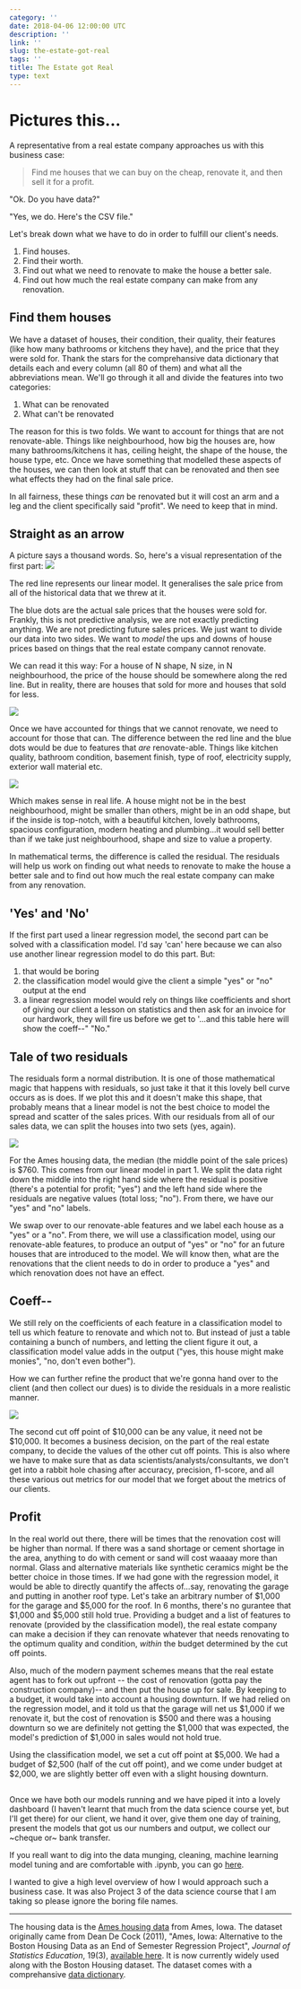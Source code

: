 ```yaml
---
category: ''
date: 2018-04-06 12:00:00 UTC
description: ''
link: ''
slug: the-estate-got-real
tags: ''
title: The Estate got Real
type: text
---
```


# Pictures this...
A representative from a real estate company approaches us with this business case:
> Find me houses that we can buy on the cheap, renovate it, and then sell it for a profit.

"Ok. Do you have data?"

"Yes, we do. Here's the CSV file."

Let's break down what we have to do in order to fulfill our client's needs.
1. Find houses.
2. Find their worth.
3. Find out what we need to renovate to make the house a better sale.
4. Find out how much the real estate company can make from any renovation.

## Find them houses

We have a dataset of houses, their condition, their quality, their features (like how many bathrooms or kitchens they have), and the price that they were sold for. Thank the stars for the comprehansive data dictionary that details each and every column (all 80 of them) and what all the abbreviations mean. We'll go through it all and divide the features into two categories:
1. What can be renovated
2. What can't be renovated

The reason for this is two folds. We want to account for things that are not renovate-able. Things like neighbourhood, how big the houses are, how many bathrooms/kitchens it has, ceiling height, the shape of the house, the house type, etc. Once we have something that modelled these aspects of the houses, we can then look at stuff that can be renovated and then see what effects they had on the final sale price.

In all fairness, these things _can_ be renovated but it will cost an arm and a leg and the client specifically said "profit". We need to keep that in mind. 

## Straight as an arrow

A picture says a thousand words. So, here's a visual representation of the first part:
![](/assets/linear_regression.png)

The red line represents our linear model. It generalises the sale price from all of the historical data that we threw at it. 

The blue dots are the actual sale prices that the houses were sold for. Frankly, this is not predictive analysis, we are not exactly predicting anything. We are not predicting future sales prices. We just want to divide our data into two sides. We want to _model_ the ups and downs of house prices based on things that the real estate company cannot renovate. 

We can read it this way: For a house of N shape, N size, in N neighbourhood, the price of the house should be somewhere along the red line. But in reality, there are houses that sold for more and houses that sold for less.

![](/assets/two_sets.png)

Once we have accounted for things that we cannot renovate, we need to account for those that can. The difference between the red line and the blue dots would be due to features that _are_ renovate-able. Things like kitchen quality, bathroom condition, basement finish, type of roof, electricity supply, exterior wall material etc. 

![](/assets/price_difference.png)

Which makes sense in real life. A house might not be in the best neighbourhood, might be smaller than others, might be in an odd shape, but if the inside is top-notch, with a beautiful kitchen, lovely bathrooms, spacious configuration, modern heating and plumbing...it would sell better than if we take just neighbourhood, shape and size to value a property.

In mathematical terms, the difference is called the residual. The residuals will help us work on finding out what needs to renovate to make the house a better sale and to find out how much the real estate company can make from any renovation.

## 'Yes' and 'No'

If the first part used a linear regression model, the second part can be solved with a classification model. I'd say 'can' here because we can also use another linear regression model to do this part. But:
1. that would be boring
2. the classification model would give the client a simple "yes" or "no" output at the end
3. a linear regression model would rely on things like coefficients and short of giving our client a lesson on statistics and then ask for an invoice for our hardwork, they will fire us before we get to '...and this table here will show the coeff--" "No."

## Tale of two residuals

The residuals form a normal distribution. It is one of those mathematical magic that happens with residuals, so just take it that it this lovely bell curve occurs as is does. If we plot this and it doesn't make this shape, that probably means that a linear model is not the best choice to model the spread and scatter of the sales prices. With our residuals from all of our sales data, we can split the houses into two sets (yes, again). 

![](/assets/dividing_the_residuals.png)

For the Ames housing data, the median (the middle point of the sale prices) is $760. This comes from our linear model in part 1. We split the data right down the middle into the right hand side where the residual is positive (there's a potential for profit; "yes") and the left hand side where the residuals are negative values (total loss; "no"). From there, we have our "yes" and "no" labels. 

We swap over to our renovate-able features and we label each house as a "yes" or a "no". From there, we will use a classification model, using our renovate-able features, to produce an output of "yes" or "no" for an future houses that are introduced to the model. We will know then, what are the renovations that the client needs to do in order to produce a "yes" and which renovation does not have an effect. 

## Coeff--

We still rely on the coefficients of each feature in a classification model to tell us which feature to renovate and which not to. But instead of just a table containing a bunch of numbers, and letting the client figure it out, a classification model value adds in the output ("yes, this house might make monies", "no, don't even bother").

How we can further refine the product that we're gonna hand over to the client (and then collect our dues) is to divide the residuals in a more realistic manner.

![](/assets/dividing_residuals_irl.png)

The second cut off point of $10,000 can be any value, it need not be $10,000. It becomes a business decision, on the part of the real estate company, to decide the values of the other cut off points. This is also where we have to make sure that as data scientists/analysts/consultants, we don't get into a rabbit hole chasing after accuracy, precision, f1-score, and all these various out metrics for our model that we forget about the metrics of our clients. 

## Profit

In the real world out there, there will be times that the renovation cost will be higher than normal. If there was a sand shortage or cement shortage in the area, anything to do with cement or sand will cost waaaay more than normal. Glass and alternative materials like synthetic ceramics might be the better choice in those times. If we had gone with the regression model, it would be able to directly quantify the affects of...say, renovating the garage and putting in another roof type. Let's take an arbitrary number of $1,000 for the garage and $5,000 for the roof. In 6 months, there's no gurantee that $1,000 and $5,000 still hold true. Providing a budget and a list of features to renovate (provided by the classification model), the real estate company can make a decision if they can renovate whatever that needs renovating to the optimum quality and condition, _within_ the budget determined by the cut off points. 

Also, much of the modern payment schemes means that the real estate agent has to fork out upfront -- the cost of renovation (gotta pay the construction company)-- and then put the house up for sale. By keeping to a budget, it would take into account a housing downturn. If we had relied on the regression model, and it told us that the garage will net us $1,000 if we renovate it, but the cost of renovation is $500 and there was a housing downturn so we are definitely not getting the $1,000 that was expected, the model's prediction of $1,000 in sales would not hold true.

Using the classification model, we set a cut off point at $5,000. We had a budget of $2,500 (half of the cut off point), and we come under budget at $2,000, we are slightly better off even with a slight housing downturn. 

## 

Once we have both our models running and we have piped it into a lovely dashboard (I haven't learnt that much from the data science course yet, but I'll get there) for our client, we hand it over, give them one day of training, present the models that got us our numbers and output, we collect our ~cheque or~ bank transfer. 

If you reall want to dig into the data munging, cleaning, machine learning model tuning and are comfortable with .ipynb, you can go [here](https://github.com/phlsphy/GA-Projects/tree/master/project03). 

I wanted to give a high level overview of how I would approach such a business case. It was also Project 3 of the data science course that I am taking so please ignore the boring file names.

----
The housing data is the [Ames housing data](https://www.kaggle.com/c/house-prices-advanced-regression-techniques/data) from Ames, Iowa. The dataset originally came from Dean De Cock (2011), "Ames, Iowa: Alternative to the Boston Housing Data as an End of Semester Regression Project", _Journal of Statistics Education_, 19(3), [available here](www.amstat.org/publications/jse/v19n3/decock.pdf). It is now currently widely used along with the Boston Housing dataset. The dataset comes with a comprehansive [data dictionary](https://ww2.amstat.org/publications/jse/v19n3/decock/datadocumentation.txt).